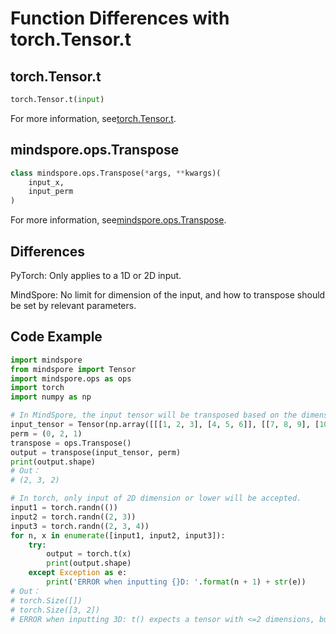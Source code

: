 # Function Differences with torch.Tensor.t

## torch.Tensor.t

```python
torch.Tensor.t(input)
```

For more information, see[torch.Tensor.t](https://pytorch.org/docs/1.5.0/tensors.html#torch.Tensor.t).

## mindspore.ops.Transpose

```python
class mindspore.ops.Transpose(*args, **kwargs)(
    input_x,
    input_perm
)
```

For more information, see[mindspore.ops.Transpose](https://mindspore.cn/docs/api/en/r1.3/api_python/ops/mindspore.ops.Transpose.html#mindspore.ops.Transpose).

## Differences

PyTorch: Only applies to a 1D or 2D input.

MindSpore: No limit for dimension of the input, and how to transpose should be set by relevant parameters.

## Code Example

```python
import mindspore
from mindspore import Tensor
import mindspore.ops as ops
import torch
import numpy as np

# In MindSpore, the input tensor will be transposed based on the dimension you set.
input_tensor = Tensor(np.array([[[1, 2, 3], [4, 5, 6]], [[7, 8, 9], [10, 11, 12]]]), mindspore.float32)
perm = (0, 2, 1)
transpose = ops.Transpose()
output = transpose(input_tensor, perm)
print(output.shape)
# Out：
# (2, 3, 2)

# In torch, only input of 2D dimension or lower will be accepted.
input1 = torch.randn(())
input2 = torch.randn((2, 3))
input3 = torch.randn((2, 3, 4))
for n, x in enumerate([input1, input2, input3]):
    try:
        output = torch.t(x)
        print(output.shape)
    except Exception as e:
        print('ERROR when inputting {}D: '.format(n + 1) + str(e))
# Out：
# torch.Size([])
# torch.Size([3, 2])
# ERROR when inputting 3D: t() expects a tensor with <=2 dimensions, but self is 3D.
```